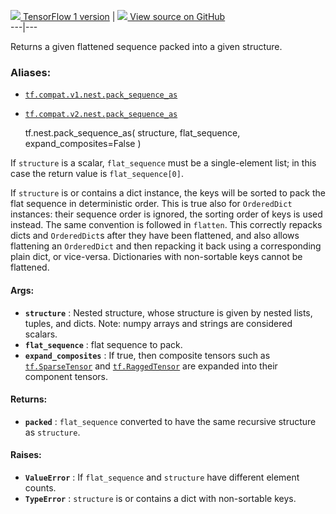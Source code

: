 [ ![](https://tensorflow.google.cn/images/tf_logo_32px.png) TensorFlow 1
version](/versions/r1.15/api_docs/python/tf/nest/pack_sequence_as) |  [
![](https://tensorflow.google.cn/images/GitHub-Mark-32px.png) View source on
GitHub
](https://github.com/tensorflow/tensorflow/blob/r2.0/tensorflow/python/util/nest.py#L416-L471)  
---|---  
  
Returns a given flattened sequence packed into a given structure.

### Aliases:

  * [`tf.compat.v1.nest.pack_sequence_as`](/api_docs/python/tf/nest/pack_sequence_as)
  * [`tf.compat.v2.nest.pack_sequence_as`](/api_docs/python/tf/nest/pack_sequence_as)

    
    
    tf.nest.pack_sequence_as(
        structure,
        flat_sequence,
        expand_composites=False
    )
    

If `structure` is a scalar, `flat_sequence` must be a single-element list; in
this case the return value is `flat_sequence[0]`.

If `structure` is or contains a dict instance, the keys will be sorted to pack
the flat sequence in deterministic order. This is true also for `OrderedDict`
instances: their sequence order is ignored, the sorting order of keys is used
instead. The same convention is followed in `flatten`. This correctly repacks
dicts and `OrderedDict`s after they have been flattened, and also allows
flattening an `OrderedDict` and then repacking it back using a corresponding
plain dict, or vice-versa. Dictionaries with non-sortable keys cannot be
flattened.

#### Args:

  * **`structure`** : Nested structure, whose structure is given by nested lists, tuples, and dicts. Note: numpy arrays and strings are considered scalars.
  * **`flat_sequence`** : flat sequence to pack.
  * **`expand_composites`** : If true, then composite tensors such as [`tf.SparseTensor`](https://tensorflow.google.cn/api_docs/python/tf/sparse/SparseTensor) and [`tf.RaggedTensor`](https://tensorflow.google.cn/api_docs/python/tf/RaggedTensor) are expanded into their component tensors.

#### Returns:

  * **`packed`** : `flat_sequence` converted to have the same recursive structure as `structure`.

#### Raises:

  * **`ValueError`** : If `flat_sequence` and `structure` have different element counts.
  * **`TypeError`** : `structure` is or contains a dict with non-sortable keys.

